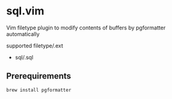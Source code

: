 # sql.vim

Vim filetype plugin to modify contents of buffers by pgformatter automatically

supported filetype/.ext

- sql/.sql

## Prerequirements

```
brew install pgformatter
```
